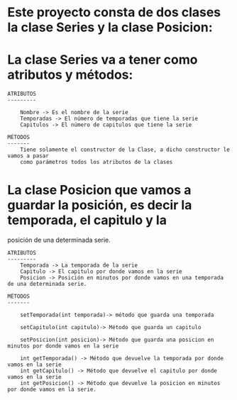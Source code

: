 # Este proyecto consta de dos clases la clase Series y la clase Posicion:

# La clase Series va a tener como atributos y métodos:

	ATRIBUTOS
	---------
		
		Nombre -> Es el nombre de la serie
		Temporadas -> El número de temporadas que tiene la serie
		Capitulos -> El número de capitulos que tiene la serie
		
	MÉTODOS
	-------
		Tiene solamente el constructor de la Clase, a dicho constructor le vamos a pasar
		como parámetros todos los atributos de la clases
		
# La clase Posicion que vamos a guardar la posición, es decir la temporada, el capitulo y la
  posición de una determinada serie.
  

	ATRIBUTOS
	---------
		Temporada -> La temporada de la serie
		Capitulo -> El capitulo por donde vamos en la serie
		Posicion -> Posición en minutos por donde vamos en una temporada de una determinada serie.
		
	MÉTODOS
	-------
	
		setTemporada(int temporada)-> método que guarda una temporada
		
		setCapitulo(int capitulo)-> Método que guarda un capitulo
		
		setPosicion(int posicion)-> Método que guarda una posicion en minutos por donde vamos en la serie
		
		int getTemporada() -> Método que devuelve la temporada por donde vamos en la serie
		int getCapitulo() -> Método que devuelve el capitulo por donde vamos en la serie
		int getPosicion() -> Método que devuelve la posicion en minutos por donde vamos en la serie.
		
		
	
	
		

